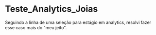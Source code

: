 # Teste_Analytics_Joias
Seguindo a linha de uma seleção para estágio em analytics, resolvi fazer esse caso mais do "meu jeito".
